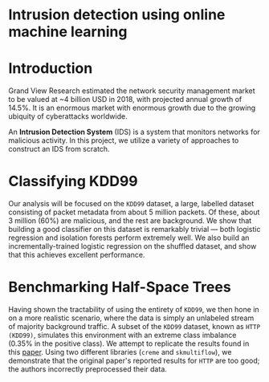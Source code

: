 # Intrusion detection using online machine learning
# Introduction
Grand View Research estimated the network security management market to be valued at ~4 billion USD in 2018, with projected annual growth of 14.5%. It is an enormous market with enormous growth due to the growing ubiquity of cyberattacks worldwide.

An **Intrusion Detection System** (IDS) is a system that monitors networks for malicious activity. In this project, we utilize a variety of approaches to construct an IDS from scratch.

# Classifying KDD99
Our analysis will be focused on the `KDD99` dataset, a large, labelled dataset consisting of packet metadata from about 5 million packets. Of these, about 3 million (60%) are malicious, and the rest are background. We show that building a good classifier on this dataset is remarkably trivial ― both logistic regression and isolation forests perform extremely well. We also build an incrementally-trained logistic regression on the shuffled dataset, and show that this achieves excellent performance.

# Benchmarking Half-Space Trees
Having shown the tractability of using the entirety of `KDD99`, we then hone in on a more realistic scenario, where the data is simply an unlabeled stream of majority background traffic. A subset of the `KDD99` dataset, known as `HTTP (KDD99)`, simulates this environment with an extreme class imbalance (0.35% in the positive class). We attempt to replicate the results found in this [paper](https://www.ijcai.org/Proceedings/11/Papers/254.pdf). Using two different libraries (`creme` and `skmultiflow`), we demonstrate that the original paper's reported results for `HTTP` are too good; the authors incorrectly preprocessed their data.
